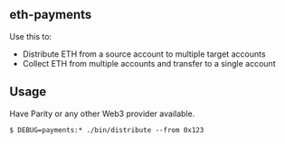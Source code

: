 ## eth-payments

Use this to:
- Distribute ETH from a source account to multiple target accounts  
- Collect ETH from multiple accounts and transfer to a single account

## Usage
Have Parity or any other Web3 provider available.

```
$ DEBUG=payments:* ./bin/distribute --from 0x123 
```

  